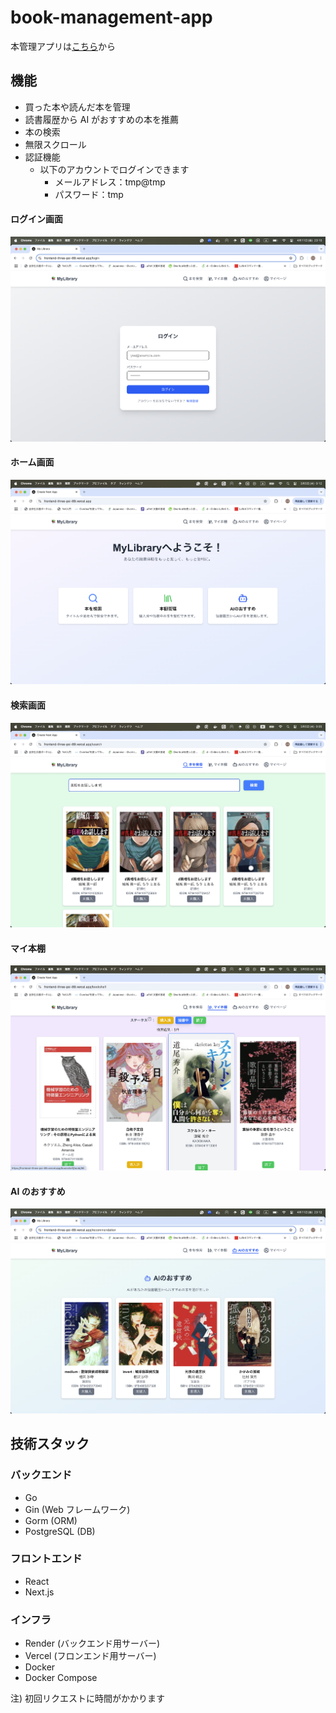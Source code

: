 # book-management-app

本管理アプリは[こちら](https://frontend-three-psi-89.vercel.app/)から

## 機能

- 買った本や読んだ本を管理
- 読書履歴から AI がおすすめの本を推薦
- 本の検索
- 無限スクロール
- 認証機能
  - 以下のアカウントでログインできます
    - メールアドレス：tmp@tmp
    - パスワード：tmp

#### ログイン画面

![ログイン画面](./img/login_screen.png)

#### ホーム画面

![ホーム画面](./img/home_screen.png)

#### 検索画面

![検索画面](./img/search_screen.png)

#### マイ本棚

![マイ本棚](./img/bookshelf_screen.png)

#### AI のおすすめ

![AIのおすすめ画面](./img/recommendation_screen.png)

## 技術スタック

### バックエンド

- Go
- Gin (Web フレームワーク)
- Gorm (ORM)
- PostgreSQL (DB)

### フロントエンド

- React
- Next.js

### インフラ

- Render (バックエンド用サーバー)
- Vercel (フロンエンド用サーバー)
- Docker
- Docker Compose

注) 初回リクエストに時間がかかります
